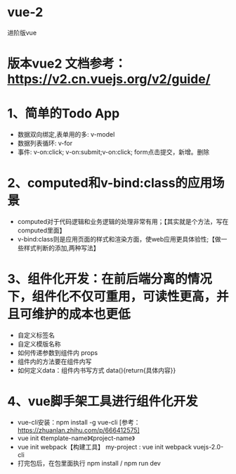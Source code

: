 # vue-2 
进阶版vue
# 版本vue2 文档参考：https://v2.cn.vuejs.org/v2/guide/

# 1、简单的Todo App
- 数据双向绑定,表单用的多: v-model
- 数据列表循环: v-for
- 事件: v-on:click; v-on:submit;v-on:click; form点击提交，新增。删除

# 2、computed和v-bind:class的应用场景
- computed对于代码逻辑和业务逻辑的处理非常有用；【其实就是个方法，写在computed里面】
- v-bind:class则是应用页面的样式和渲染方面，使web应用更具体验性;【做一些样式判断的添加,两种写法】

# 3、组件化开发：在前后端分离的情况下，组件化不仅可重用，可读性更高，并且可维护的成本也更低
- 自定义标签名
- 自定义模版名称
- 如何传递参数到组件内 props
- 组件内的方法要在组件内写
- 如何定义data：组件内书写方式 data(){return{具体内容}}

# 4、vue脚手架工具进行组件化开发
- vue-cli安装：npm install -g vue-cli [参考：https://zhuanlan.zhihu.com/p/666412575]
- vue init 《template-name》《project-name》
- vue init webpack【构建工具】 my-project : vue init webpack vuejs-2.0-cli
- 打完包后，在包里面执行 npm install / npm run dev